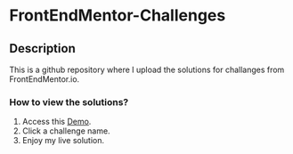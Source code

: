 # FrontEndMentor-Challenges

## Description

This is a github repository where I upload the solutions for challanges from FrontEndMentor.io.

### How to view the solutions?

1. Access this [Demo](https://vladius9512.github.io/FrontEndMentor-Challenges/).
2. Click a challenge name.
3. Enjoy my live solution. 